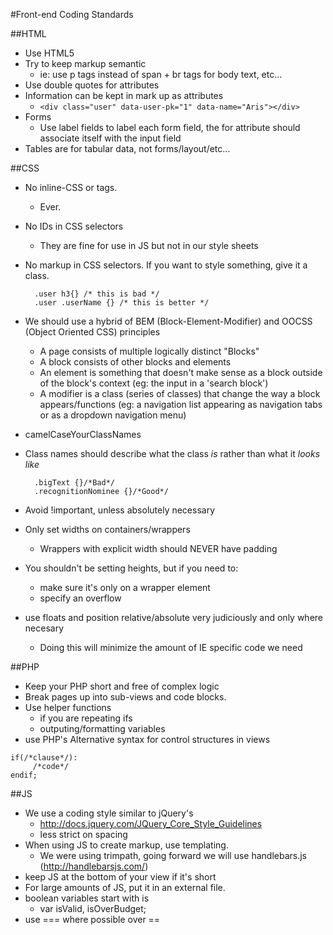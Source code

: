 #Front-end Coding Standards

##HTML
- Use HTML5 
- Try to keep markup semantic
	- ie: use p tags instead of span + br tags for body text, etc...
- Use double quotes for attributes
- Information can be kept in mark up as attributes 
	- ```<div class="user" data-user-pk="1" data-name="Aris"></div>```
- Forms
	- Use label fields to label each form field, the for attribute should associate itself with the input field
- Tables are for tabular data, not forms/layout/etc...
	
##CSS
- No inline-CSS or <style></style> tags.
	- Ever.
- No IDs in CSS selectors
	- They are fine for use in JS but not in our style sheets
- No markup in CSS selectors. If you want to style something, give it a class. 

		.user h3{} /* this is bad */
		.user .userName {} /* this is better */
- We should use a hybrid of BEM (Block-Element-Modifier) and OOCSS (Object Oriented CSS) principles
	- A page consists of multiple logically distinct "Blocks"
	- A block consists of other blocks and elements
	- An element is something that doesn't make sense as a block outside of the block's context (eg: the input in a 'search block')
	- A modifier is a class (series of classes) that change the way a block appears/functions (eg: a navigation list appearing as navigation tabs or as a dropdown navigation menu)
- camelCaseYourClassNames
- Class names should describe what the class *is* rather than what it *looks like*

		.bigText {}/*Bad*/
		.recognitionNominee {}/*Good*/
- Avoid !important, unless absolutely necessary
- Only set widths on containers/wrappers
	- Wrappers with explicit width should NEVER have padding
- You shouldn't be setting heights, but if you need to:
	- make sure it's only on a wrapper element
	- specify an overflow
- use floats and position relative/absolute very judiciously and only where necesary
	- Doing this will minimize the amount of IE specific code we need
	
##PHP
- Keep your PHP short and free of complex logic
- Break pages up into sub-views and code blocks.
- Use helper functions
	- if you are repeating ifs
	- outputing/formatting variables
- use PHP's Alternative syntax for control structures in views

```
if(/*clause*/): 
	 /*code*/ 
endif;
```
 
##JS
- We use a coding style similar to jQuery's 
	- http://docs.jquery.com/JQuery_Core_Style_Guidelines
	- less strict on spacing
- When using JS to create markup, use templating.
	- We were using trimpath, going forward we will use handlebars.js (http://handlebarsjs.com/)
- keep JS at the bottom of your view if it's short
- For large amounts of JS, put it in an external file.
- boolean variables start with is
	- var isValid, isOverBudget;
- use === where possible over ==
